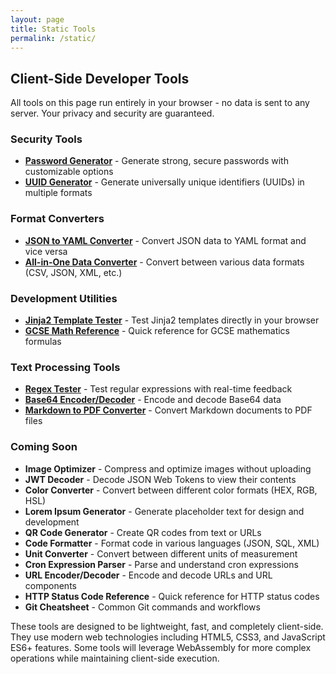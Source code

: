 ```yaml
---
layout: page
title: Static Tools
permalink: /static/
---
```


## Client-Side Developer Tools

All tools on this page run entirely in your browser - no data is sent to any server. Your privacy and security are guaranteed.

### Security Tools

- **[Password Generator](/static/password-generator/)** - Generate strong, secure passwords with customizable options
- **[UUID Generator](/static/uuid-generator/)** - Generate universally unique identifiers (UUIDs) in multiple formats

### Format Converters

- **[JSON to YAML Converter](/static/json2yaml/)** - Convert JSON data to YAML format and vice versa
- **[All-in-One Data Converter](/static/converter/)** - Convert between various data formats (CSV, JSON, XML, etc.)

### Development Utilities

- **[Jinja2 Template Tester](/static/jinjia2-test/)** - Test Jinja2 templates directly in your browser
- **[GCSE Math Reference](/static/gcse-math/)** - Quick reference for GCSE mathematics formulas

### Text Processing Tools

- **[Regex Tester](/static/regex-tester/)** - Test regular expressions with real-time feedback
- **[Base64 Encoder/Decoder](/static/base64-converter/)** - Encode and decode Base64 data
- **[Markdown to PDF Converter](/static/markdown-pdf/)** - Convert Markdown documents to PDF files

### Coming Soon

- **Image Optimizer** - Compress and optimize images without uploading
- **JWT Decoder** - Decode JSON Web Tokens to view their contents
- **Color Converter** - Convert between different color formats (HEX, RGB, HSL)
- **Lorem Ipsum Generator** - Generate placeholder text for design and development
- **QR Code Generator** - Create QR codes from text or URLs
- **Code Formatter** - Format code in various languages (JSON, SQL, XML)
- **Unit Converter** - Convert between different units of measurement
- **Cron Expression Parser** - Parse and understand cron expressions
- **URL Encoder/Decoder** - Encode and decode URLs and URL components
- **HTTP Status Code Reference** - Quick reference for HTTP status codes
- **Git Cheatsheet** - Common Git commands and workflows

These tools are designed to be lightweight, fast, and completely client-side. They use modern web technologies including HTML5, CSS3, and JavaScript ES6+ features. Some tools will leverage WebAssembly for more complex operations while maintaining client-side execution.